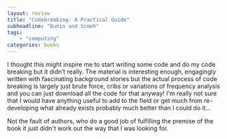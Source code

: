 ```yaml
---
layout: review
title: "Codebreaking: A Practical Guide"
subheadline: "Dunin and Scmeh"
tags:
    - "computing" 
categories: books
---
```

I thought this might inspire me to start writing some code and do my code breaking but it didn’t really. The material is interesting enough, engagingly written with fascinating background stories but the actual process of code breaking is largely just brute force, cribs or variations of frequency analysis and you can just download all the code for that anyway!
I'm really not sure that I would have anything useful to add to the field or get much from re-developing what already exists probably much better than I could do it...

Not the fault of authors, who do a good job of fulfilling the premise of the book it just didn't work out the way that I was looking for.
